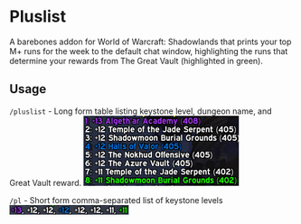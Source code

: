 Pluslist
========

A barebones addon for World of Warcraft: Shadowlands that prints your top M+
runs for the week to the default chat window, highlighting the runs that
determine your rewards from The Great Vault (highlighted in green).

Usage
-----

`/pluslist` - Long form table listing keystone level, dungeon name, and Great
Vault reward.
![long form example](example1.png)

`/pl` - Short form comma-separated list of keystone levels
![short form example](example2.png)
